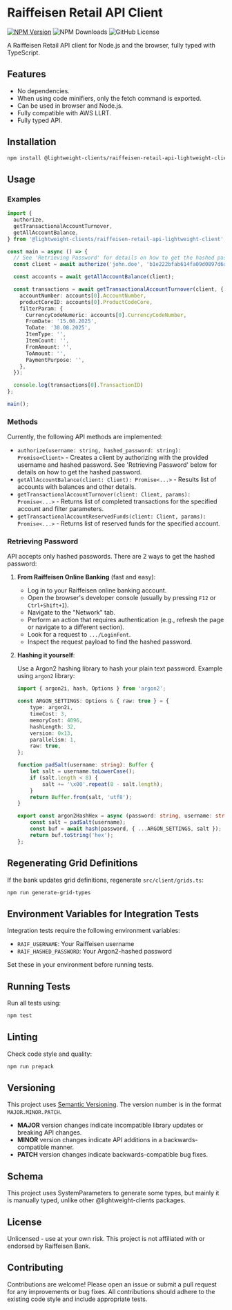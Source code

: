 # Raiffeisen Retail API Client

[![NPM Version](https://img.shields.io/npm/v/raiffeisen-retail-api)](https://www.npmjs.com/package/raiffeisen-retail-api)
![NPM Downloads](https://img.shields.io/npm/dm/raiffeisen-retail-api)
![GitHub License](https://img.shields.io/github/license/raiffeisen-retail-api)

A Raiffeisen Retail API client for Node.js and the browser, fully typed with TypeScript.

## Features

- No dependencies.
- When using code minifiers, only the fetch command is exported.
- Can be used in browser and Node.js.
- Fully compatible with AWS LLRT.
- Fully typed API.

## Installation

```bash
npm install @lightweight-clients/raiffeisen-retail-api-lightweight-client
```

## Usage

### Examples

```typescript
import {
  authorize,
  getTransactionalAccountTurnover,
  getAllAccountBalance,
} from '@lightweight-clients/raiffeisen-retail-api-lightweight-client';

const main = async () => {
  // See 'Retrieving Password' for details on how to get the hashed password.
  const client = await authorize('john.doe', 'b1e222bfab614fa09d0897d6a5ee82d0b1e222bfab614fa09d0897d6a5ee82d0');

  const accounts = await getAllAccountBalance(client);

  const transactions = await getTransactionalAccountTurnover(client, {
    accountNumber: accounts[0].AccountNumber,
    productCoreID: accounts[0].ProductCodeCore,
    filterParam: {
      CurrencyCodeNumeric: accounts[0].CurrencyCodeNumber,
      FromDate: '15.08.2025',
      ToDate: '30.08.2025',
      ItemType: '',
      ItemCount: '',
      FromAmount: '',
      ToAmount: '',
      PaymentPurpose: '',
    },
  });

  console.log(transactions[0].TransactionID)
};

main();
```

### Methods

Currently, the following API methods are implemented:

- `authorize(username: string, hashed_password: string): Promise<Client>` -
  Creates a client by authorizing with the provided username and hashed password.
  See 'Retrieving Password' below for details on how to get the hashed password.
- `getAllAccountBalance(client: Client): Promise<...>` -
  Results list of accounts with balances and other details.
- `getTransactionalAccountTurnover(client: Client, params): Promise<...>` -
  Returns list of completed transactions for the specified account and filter parameters.
- `getTransactionalAccountReservedFunds(client: Client, params): Promise<...>` -
  Returns list of reserved funds for the specified account.

### Retrieving Password

API accepts only hashed passwords. There are 2 ways to get the hashed password:

1. **From Raiffeisen Online Banking** (fast and easy):
   - Log in to your Raiffeisen online banking account.
   - Open the browser's developer console (usually by pressing `F12` or `Ctrl+Shift+I`).
   - Navigate to the "Network" tab.
   - Perform an action that requires authentication (e.g., refresh the page or navigate to a different section).
   - Look for a request to `.../LoginFont`.
   - Inspect the request payload to find the hashed password.

2. **Hashing it yourself**:

   Use a Argon2 hashing library to hash your plain text password.
   Example using `argon2` library:

   ```typescript
   import { argon2i, hash, Options } from 'argon2';
   
   const ARGON_SETTINGS: Options & { raw: true } = {
       type: argon2i,
       timeCost: 3,
       memoryCost: 4096,
       hashLength: 32,
       version: 0x13,
       parallelism: 1,
       raw: true,
   };
   
   function padSalt(username: string): Buffer {
       let salt = username.toLowerCase();
       if (salt.length < 8) {
           salt += '\x00'.repeat(8 - salt.length);
       }
       return Buffer.from(salt, 'utf8');
   }
   
   export const argon2HashHex = async (password: string, username: string): Promise<string> => {
       const salt = padSalt(username);
       const buf = await hash(password, { ...ARGON_SETTINGS, salt });
       return buf.toString('hex');
   };
   ```

## Regenerating Grid Definitions

If the bank updates grid definitions, regenerate `src/client/grids.ts`:

```bash
npm run generate-grid-types
```

## Environment Variables for Integration Tests

Integration tests require the following environment variables:

- `RAIF_USERNAME`: Your Raiffeisen username
- `RAIF_HASHED_PASSWORD`: Your Argon2-hashed password

Set these in your environment before running tests.

## Running Tests

Run all tests using:

```bash
npm test
```

## Linting

Check code style and quality:

```bash
npm run prepack
```

## Versioning

This project uses [Semantic Versioning](https://semver.org/). The version number is in the format `MAJOR.MINOR.PATCH`.

- **MAJOR** version changes indicate incompatible library updates or breaking API changes.
- **MINOR** version changes indicate API additions in a backwards-compatible manner.
- **PATCH** version changes indicate backwards-compatible bug fixes.

## Schema

This project uses SystemParameters to generate some types, but mainly it is manually typed,
unlike other @lightweight-clients packages.

## License

Unlicensed - use at your own risk. This project is not affiliated with or endorsed by Raiffeisen Bank.

## Contributing

Contributions are welcome! Please open an issue or submit a pull request for any improvements or bug fixes.
All contributions should adhere to the existing code style and include appropriate tests.
